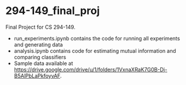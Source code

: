 # 294-149_final_proj
Final Project for CS 294-149.
* run_experiments.ipynb contains the code for running all experiments and generating data
* analysis.ipynb contains code for estimating mutual information and comparing classifiers
* Sample data available at https://drive.google.com/drive/u/1/folders/1VxnaXRaK7G0B-Dj-B5AlPbLaPkfoyvAF.
